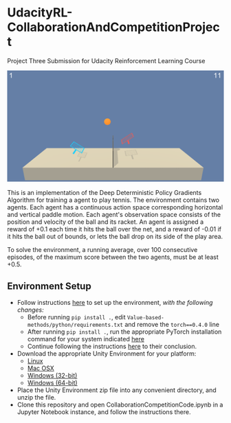 # UdacityRL-CollaborationAndCompetitionProject
Project Three Submission for Udacity Reinforcement Learning Course

![Screenshot of tennis environment](doc/BannerImage.png)

This is an implementation of the Deep Deterministic Policy Gradients Algorithm for training a agent to play tennis.  The environment contains two agents.  Each agent has a continuous action space corresponding horizontal and vertical paddle motion.  Each agent's observation space consists of the position and velocity of the ball and its racket.  An agent is assigned a reward of +0.1 each time it hits the ball over the net, and a reward of -0.01 if it hits the ball out of bounds, or lets the ball drop on its side of the play area.

To solve the environment, a running average, over 100 consecutive episodes, of the maximum score between the two agents, must be at least +0.5.

## Environment Setup

+ Follow instructions [here](https://github.com/udacity/Value-based-methods#dependencies) to set up the environment, *with the following changes:*
  - Before running `pip install .`, edit `Value-based-methods/python/requirements.txt` and remove the `torch==0.4.0` line
  - After running `pip install .`, run the appropriate PyTorch installation command for your system indicated [here](https://pytorch.org/get-started/locally/)
  - Continue following the instructions [here](https://github.com/udacity/Value-based-methods#dependencies) to their conclusion.
+ Download the appropriate Unity Environment for your platform:
  - [Linux](https://s3-us-west-1.amazonaws.com/udacity-drlnd/P3/Tennis/Tennis_Linux.zip)
  - [Mac OSX](https://s3-us-west-1.amazonaws.com/udacity-drlnd/P3/Tennis/Tennis.app.zip)
  - [Windows (32-bit)](https://s3-us-west-1.amazonaws.com/udacity-drlnd/P3/Tennis/Tennis_Windows_x86.zip)
  - [Windows (64-bit)](https://s3-us-west-1.amazonaws.com/udacity-drlnd/P3/Tennis/Tennis_Windows_x86_64.zip)
+ Place the Unity Environment zip file into any convenient directory, and unzip the file.
+ Clone this repository and open CollaborationCompetitionCode.ipynb in a Jupyter Notebook instance, and follow the instructions there.
